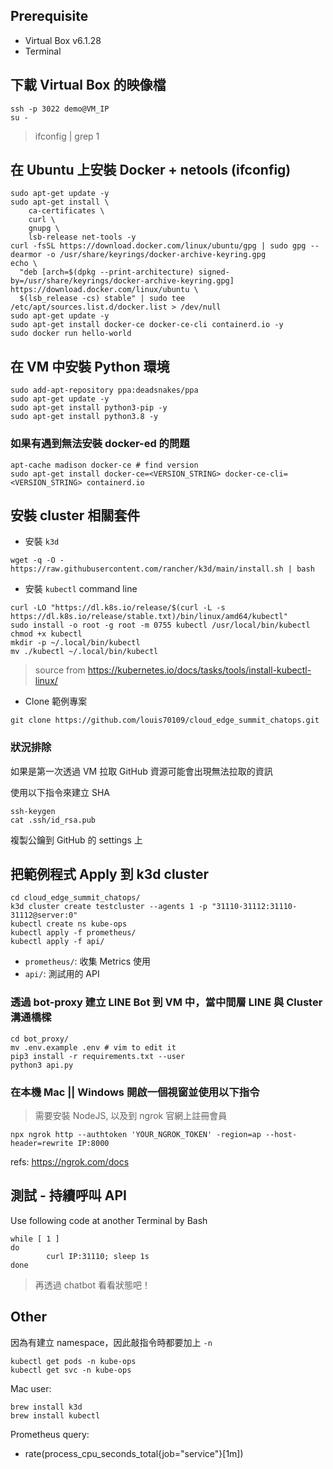 ## Prerequisite

- Virtual Box v6.1.28
- Terminal

## 下載 Virtual Box 的映像檔

```
ssh -p 3022 demo@VM_IP
su -
```

> ifconfig | grep 1

## 在 Ubuntu 上安裝 Docker + netools (ifconfig)

```
sudo apt-get update -y
sudo apt-get install \
    ca-certificates \
    curl \
    gnupg \
    lsb-release net-tools -y
curl -fsSL https://download.docker.com/linux/ubuntu/gpg | sudo gpg --dearmor -o /usr/share/keyrings/docker-archive-keyring.gpg
echo \
  "deb [arch=$(dpkg --print-architecture) signed-by=/usr/share/keyrings/docker-archive-keyring.gpg] https://download.docker.com/linux/ubuntu \
  $(lsb_release -cs) stable" | sudo tee /etc/apt/sources.list.d/docker.list > /dev/null
sudo apt-get update -y
sudo apt-get install docker-ce docker-ce-cli containerd.io -y
sudo docker run hello-world
```

## 在 VM 中安裝 Python 環境

```
sudo add-apt-repository ppa:deadsnakes/ppa
sudo apt-get update -y
sudo apt-get install python3-pip -y
sudo apt-get install python3.8 -y
```

### 如果有遇到無法安裝 docker-ed 的問題

```
apt-cache madison docker-ce # find version
sudo apt-get install docker-ce=<VERSION_STRING> docker-ce-cli=<VERSION_STRING> containerd.io
```

## 安裝 cluster 相關套件

- 安裝 `k3d`

```
wget -q -O - https://raw.githubusercontent.com/rancher/k3d/main/install.sh | bash
```

- 安裝 `kubectl` command line

```
curl -LO "https://dl.k8s.io/release/$(curl -L -s https://dl.k8s.io/release/stable.txt)/bin/linux/amd64/kubectl"
sudo install -o root -g root -m 0755 kubectl /usr/local/bin/kubectl
chmod +x kubectl
mkdir -p ~/.local/bin/kubectl
mv ./kubectl ~/.local/bin/kubectl
```

> source from https://kubernetes.io/docs/tasks/tools/install-kubectl-linux/

- Clone 範例專案

```
git clone https://github.com/louis70109/cloud_edge_summit_chatops.git
```

### 狀況排除

如果是第一次透過 VM 拉取 GitHub 資源可能會出現無法拉取的資訊

使用以下指令來建立 SHA

```
ssh-keygen
cat .ssh/id_rsa.pub
```

複製公鑰到 GitHub 的 settings 上

## 把範例程式 Apply 到 k3d cluster

```
cd cloud_edge_summit_chatops/
k3d cluster create testcluster --agents 1 -p "31110-31112:31110-31112@server:0"
kubectl create ns kube-ops
kubectl apply -f prometheus/
kubectl apply -f api/
```

- `prometheus/`: 收集 Metrics 使用
- `api/`: 測試用的 API

### 透過 bot-proxy 建立 LINE Bot 到 VM 中，當中間層 LINE 與 Cluster 溝通橋樑

```
cd bot_proxy/
mv .env.example .env # vim to edit it
pip3 install -r requirements.txt --user
python3 api.py
```

### 在本機 Mac || Windows 開啟一個視窗並使用以下指令

> 需要安裝 NodeJS, 以及到 ngrok 官網上註冊會員

```
npx ngrok http --authtoken 'YOUR_NGROK_TOKEN' -region=ap --host-header=rewrite IP:8000
```

refs: https://ngrok.com/docs

## 測試 - 持續呼叫 API

Use following code at another Terminal by Bash

```
while [ 1 ]
do
        curl IP:31110; sleep 1s
done
```

> 再透過 chatbot 看看狀態吧！

## Other

因為有建立 namespace，因此敲指令時都要加上 `-n`

```
kubectl get pods -n kube-ops
kubectl get svc -n kube-ops
```

Mac user:

```
brew install k3d
brew install kubectl
```

Prometheus query:

- rate(process_cpu_seconds_total{job="service"}[1m])
